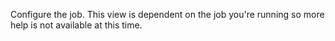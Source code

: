 Configure the job. This view is dependent on the job you're running so more help is not available at this time.

